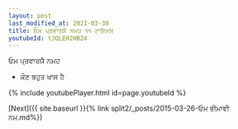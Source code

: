 ```yaml
---
layout: post
last_modified_at: 2021-03-30
title: ਓਮ ਪ੍ਰਵਾਰਯੈ ਨਮਹ ੧੧ ਟਾਇਮਸ
youtubeId: tJQLEH2HB24
---
```

 
 
 ਓਮ ਪ੍ਰਵਾਰਯੈ ਨਮਹ  
 
 -  ਕੌਣ ਬਹੁਤ ਖਾਸ ਹੈ 
 
  
 
  
 
 
 
 
 
 


{% include youtubePlayer.html id=page.youtubeId %}
 
[Next]({{ site.baseurl }}{% link  split2/_posts/2015-03-26-ਓਮ ਭੀਮਾਞੀ ਨਮ.md%})
 
